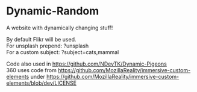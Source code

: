 # Dynamic-Random
A website with dynamically changing stuff!   

By default Flikr will be used.  
For unsplash prepend: ?unsplash  
For a custom subject: ?subject=cats,mammal  

Code also used in https://github.com/NDevTK/Dynamic-Pigeons  
360 uses code from https://github.com/MozillaReality/immersive-custom-elements under https://github.com/MozillaReality/immersive-custom-elements/blob/dev/LICENSE
